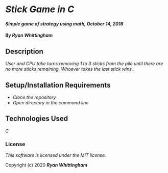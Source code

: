 # _Stick Game in C_

#### _Simple game of strategy using math, October 14, 2018_

#### By _**Ryan Whittingham**_

## Description

_User and CPU take turns removing 1 to 3 sticks from the pile until there are no more sticks remaining. Whoever takes the last stick wins._

## Setup/Installation Requirements


* _Clone the repository_
* _Open directory in the command line_

## Technologies Used

_C_

### License

*This software is licensed under the MIT license.*

Copyright (c) 2020 **_Ryan Whittingham_**
